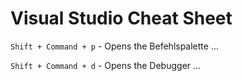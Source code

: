 # Visual Studio Cheat Sheet

`Shift + Command + p` - Opens the Befehlspalette ...

`Shift + Command + d` - Opens the Debugger ...
